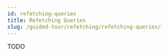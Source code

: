 ```yaml
---
id: refetching-queries
title: Refetching Queries
slug: /guided-tour/refetching/refetching-queries/
---
```

TODO
